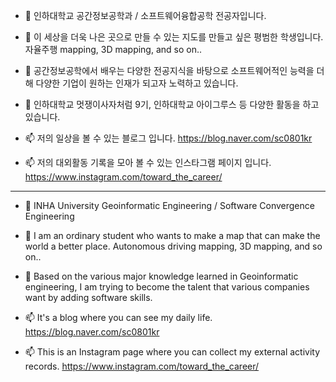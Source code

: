 - 👋 인하대학교 공간정보공학과 / 소프트웨어융합공학 전공자입니다.
- 👀 이 세상을 더욱 나은 곳으로 만들 수 있는 지도를 만들고 싶은 평범한 학생입니다. 자율주행 mapping, 3D mapping, and so on..

- 🌱 공간정보공학에서 배우는 다양한 전공지식을 바탕으로 소프트웨어적인 능력을 더해 다양한 기업이 원하는 인재가 되고자 노력하고 있습니다.

- 💞️ 인하대학교 멋쟁이사자처럼 9기, 인하대학교 아이그루스 등 다양한 활동을 하고 있습니다.

- 📫 저의 일상을 볼 수 있는 블로그 입니다. https://blog.naver.com/sc0801kr
- 📫 저의 대외활동 기록을 모아 볼 수 있는 인스타그램 페이지 입니다. https://www.instagram.com/toward_the_career/

------------------------------------------
- 👋 INHA University Geoinformatic Engineering / Software Convergence Engineering

- 👀 I am an ordinary student who wants to make a map that can make the world a better place. Autonomous driving mapping, 3D mapping, and so on..

- 🌱 Based on the various major knowledge learned in Geoinformatic engineering, I am trying to become the talent that various companies want by adding software skills.

- 📫 It's a blog where you can see my daily life. https://blog.naver.com/sc0801kr
- 📫 This is an Instagram page where you can collect my external activity records. https://www.instagram.com/toward_the_career/
